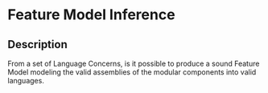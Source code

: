 # Feature Model Inference

## Description

From a set of Language Concerns, is it possible to produce a sound Feature Model
modeling the valid assemblies of the modular components into valid languages.

